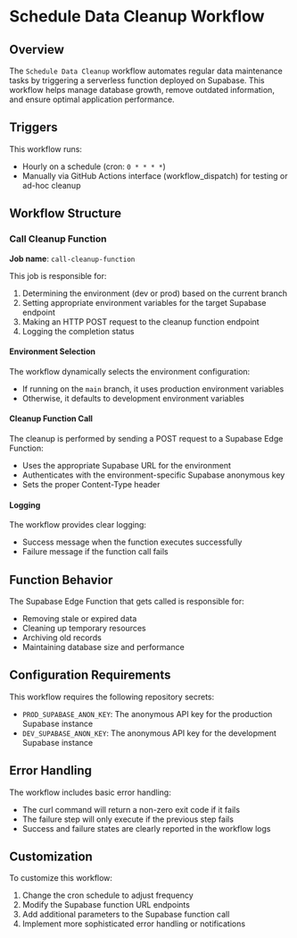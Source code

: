 # Schedule Data Cleanup Workflow

## Overview

The `Schedule Data Cleanup` workflow automates regular data maintenance tasks by triggering a serverless function deployed on Supabase. This workflow helps manage database growth, remove outdated information, and ensure optimal application performance.

## Triggers

This workflow runs:

- Hourly on a schedule (cron: `0 * * * *`)
- Manually via GitHub Actions interface (workflow_dispatch) for testing or ad-hoc cleanup

## Workflow Structure

### Call Cleanup Function

**Job name**: `call-cleanup-function`

This job is responsible for:

1. Determining the environment (dev or prod) based on the current branch
2. Setting appropriate environment variables for the target Supabase endpoint
3. Making an HTTP POST request to the cleanup function endpoint
4. Logging the completion status

#### Environment Selection

The workflow dynamically selects the environment configuration:

- If running on the `main` branch, it uses production environment variables
- Otherwise, it defaults to development environment variables

#### Cleanup Function Call

The cleanup is performed by sending a POST request to a Supabase Edge Function:

- Uses the appropriate Supabase URL for the environment
- Authenticates with the environment-specific Supabase anonymous key
- Sets the proper Content-Type header

#### Logging

The workflow provides clear logging:

- Success message when the function executes successfully
- Failure message if the function call fails

## Function Behavior

The Supabase Edge Function that gets called is responsible for:

- Removing stale or expired data
- Cleaning up temporary resources
- Archiving old records
- Maintaining database size and performance

## Configuration Requirements

This workflow requires the following repository secrets:

- `PROD_SUPABASE_ANON_KEY`: The anonymous API key for the production Supabase instance
- `DEV_SUPABASE_ANON_KEY`: The anonymous API key for the development Supabase instance

## Error Handling

The workflow includes basic error handling:

- The curl command will return a non-zero exit code if it fails
- The failure step will only execute if the previous step fails
- Success and failure states are clearly reported in the workflow logs

## Customization

To customize this workflow:

1. Change the cron schedule to adjust frequency
2. Modify the Supabase function URL endpoints
3. Add additional parameters to the Supabase function call
4. Implement more sophisticated error handling or notifications
